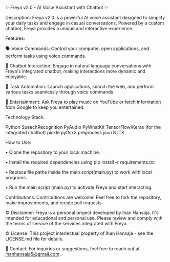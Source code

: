 ✨ Freya v2.0 - AI Voice Assistant with Chatbot ✨

Description:
Freya v2.0 is a powerful AI voice assistant designed to simplify your daily tasks and engage in casual conversations. Powered by a custom chatbot, Freya provides a unique and interactive experience.

Features:

🗣️ Voice Commands: Control your computer, open applications, and perform tasks using voice commands.

🤖 Chatbot Interaction: Engage in natural language conversations with Freya's integrated chatbot, making interactions more dynamic and enjoyable.

📝 Task Automation: Launch applications, search the web, and perform various tasks seamlessly through voice commands.

🧩 Entertainment: Ask Freya to play music on YouTube or fetch information from Google to keep you entertained.

Technology Stack:

Python
SpeechRecognition
PyAudio
PyWhatKit
TensorFlow/Keras (for the integrated chatbot)
pickle
pyttsx3
preprocess
json
NLTK


How to Use:

• Clone the repository to your local machine.

• Install the required dependencies using pip install -r requirements.txt

• Replace file paths inside the main script(main.py) to work with local programs.

• Run the main script (main.py) to activate Freya and start interacting.


Contributions:
Contributions are welcome! Feel free to fork the repository, make improvements, and create pull requests.

© Disclaimer:
Freya is a personal project developed by Ihan Hansaja. It's intended for educational and personal use. Please review and comply with the terms of service of the services integrated with Freya.

© License:
This project interlectual property of Ihan Hansaja - see the LICENSE.md file for details.

📧 Contact:
For inquiries or suggestions, feel free to reach out at ihanhansaja5@gmail.com.
